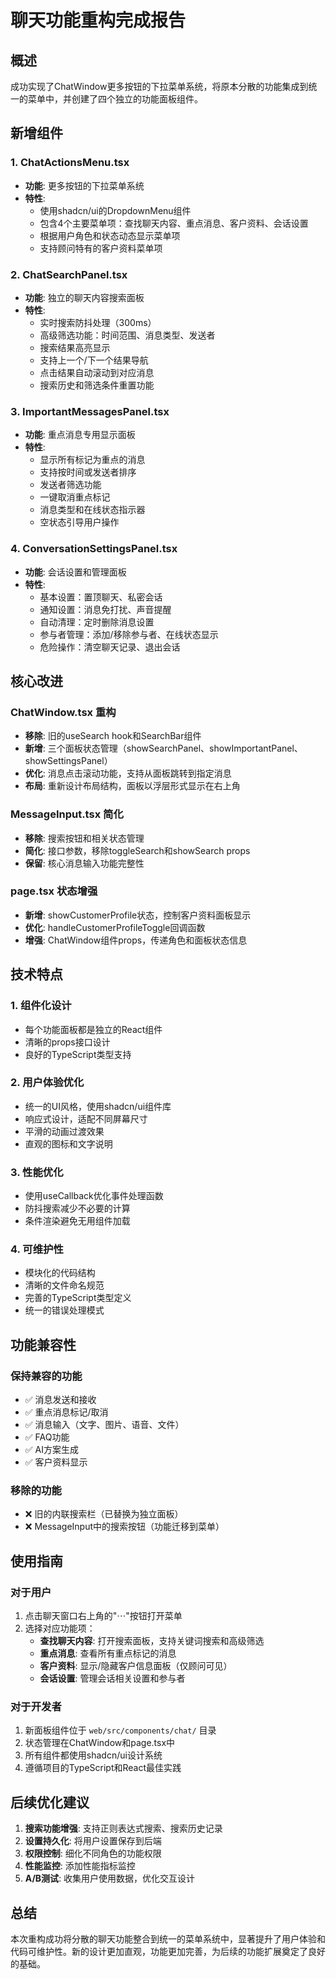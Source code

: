 # 聊天功能重构完成报告

## 概述
成功实现了ChatWindow更多按钮的下拉菜单系统，将原本分散的功能集成到统一的菜单中，并创建了四个独立的功能面板组件。

## 新增组件

### 1. ChatActionsMenu.tsx
- **功能**: 更多按钮的下拉菜单系统
- **特性**: 
  - 使用shadcn/ui的DropdownMenu组件
  - 包含4个主要菜单项：查找聊天内容、重点消息、客户资料、会话设置
  - 根据用户角色和状态动态显示菜单项
  - 支持顾问特有的客户资料菜单项

### 2. ChatSearchPanel.tsx  
- **功能**: 独立的聊天内容搜索面板
- **特性**:
  - 实时搜索防抖处理（300ms）
  - 高级筛选功能：时间范围、消息类型、发送者
  - 搜索结果高亮显示
  - 支持上一个/下一个结果导航
  - 点击结果自动滚动到对应消息
  - 搜索历史和筛选条件重置功能

### 3. ImportantMessagesPanel.tsx
- **功能**: 重点消息专用显示面板  
- **特性**:
  - 显示所有标记为重点的消息
  - 支持按时间或发送者排序
  - 发送者筛选功能
  - 一键取消重点标记
  - 消息类型和在线状态指示器
  - 空状态引导用户操作

### 4. ConversationSettingsPanel.tsx
- **功能**: 会话设置和管理面板
- **特性**:
  - 基本设置：置顶聊天、私密会话
  - 通知设置：消息免打扰、声音提醒
  - 自动清理：定时删除消息设置
  - 参与者管理：添加/移除参与者、在线状态显示
  - 危险操作：清空聊天记录、退出会话

## 核心改进

### ChatWindow.tsx 重构
- **移除**: 旧的useSearch hook和SearchBar组件
- **新增**: 三个面板状态管理（showSearchPanel、showImportantPanel、showSettingsPanel）
- **优化**: 消息点击滚动功能，支持从面板跳转到指定消息
- **布局**: 重新设计布局结构，面板以浮层形式显示在右上角

### MessageInput.tsx 简化
- **移除**: 搜索按钮和相关状态管理
- **简化**: 接口参数，移除toggleSearch和showSearch props
- **保留**: 核心消息输入功能完整性

### page.tsx 状态增强
- **新增**: showCustomerProfile状态，控制客户资料面板显示
- **优化**: handleCustomerProfileToggle回调函数
- **增强**: ChatWindow组件props，传递角色和面板状态信息

## 技术特点

### 1. 组件化设计
- 每个功能面板都是独立的React组件
- 清晰的props接口设计
- 良好的TypeScript类型支持

### 2. 用户体验优化
- 统一的UI风格，使用shadcn/ui组件库
- 响应式设计，适配不同屏幕尺寸
- 平滑的动画过渡效果
- 直观的图标和文字说明

### 3. 性能优化
- 使用useCallback优化事件处理函数
- 防抖搜索减少不必要的计算
- 条件渲染避免无用组件加载

### 4. 可维护性
- 模块化的代码结构
- 清晰的文件命名规范
- 完善的TypeScript类型定义
- 统一的错误处理模式

## 功能兼容性

### 保持兼容的功能
- ✅ 消息发送和接收
- ✅ 重点消息标记/取消
- ✅ 消息输入（文字、图片、语音、文件）
- ✅ FAQ功能
- ✅ AI方案生成
- ✅ 客户资料显示

### 移除的功能
- ❌ 旧的内联搜索栏（已替换为独立面板）
- ❌ MessageInput中的搜索按钮（功能迁移到菜单）

## 使用指南

### 对于用户
1. 点击聊天窗口右上角的"⋯"按钮打开菜单
2. 选择对应功能项：
   - **查找聊天内容**: 打开搜索面板，支持关键词搜索和高级筛选
   - **重点消息**: 查看所有重点标记的消息
   - **客户资料**: 显示/隐藏客户信息面板（仅顾问可见）
   - **会话设置**: 管理会话相关设置和参与者

### 对于开发者
1. 新面板组件位于 `web/src/components/chat/` 目录
2. 状态管理在ChatWindow和page.tsx中
3. 所有组件都使用shadcn/ui设计系统
4. 遵循项目的TypeScript和React最佳实践

## 后续优化建议

1. **搜索功能增强**: 支持正则表达式搜索、搜索历史记录
2. **设置持久化**: 将用户设置保存到后端
3. **权限控制**: 细化不同角色的功能权限
4. **性能监控**: 添加性能指标监控
5. **A/B测试**: 收集用户使用数据，优化交互设计

## 总结

本次重构成功将分散的聊天功能整合到统一的菜单系统中，显著提升了用户体验和代码可维护性。新的设计更加直观，功能更加完善，为后续的功能扩展奠定了良好的基础。
